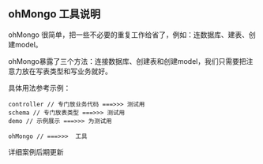## ohMongo 工具说明

ohMongo 很简单，把一些不必要的重复工作给省了，例如：连数据库、建表、创建model。

ohMongo暴露了三个方法：连接数据库、创建表和创建model，我们只需要把注意力放在写表类型和写业务就好。

具体用法参考示例：

```
controller // 专门放业务代码 ===>>> 测试用
schema // 专门放表类型 ===>>> 测试用
demo // 示例展示 ===>>> 为测试用

ohMongo // ===>>>  工具
```

详细案例后期更新

